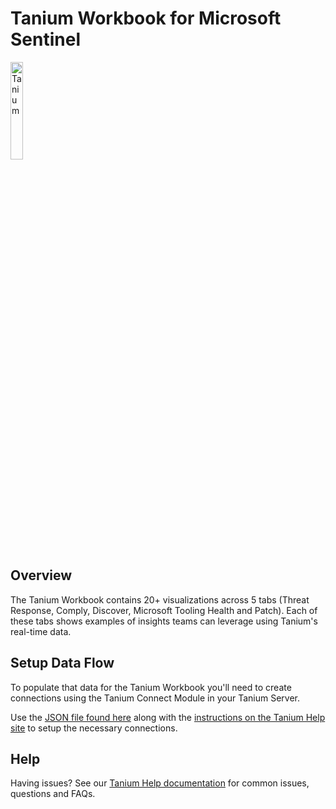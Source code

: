 # Tanium Workbook for Microsoft Sentinel

<img src="../images/Tanium.svg" alt="Tanium" width="20%"/><br>

## Overview

The Tanium Workbook contains 20+ visualizations across 5 tabs (Threat Response, Comply, Discover, Microsoft Tooling Health and Patch). Each of these tabs shows examples of insights teams can leverage using Tanium's real-time data.

## Setup Data Flow
To populate that data for the Tanium Workbook you'll need to create connections using the Tanium Connect Module in your Tanium Server.

Use the [JSON file found here](./Workbooks/connect-module-connections.json) along with the [instructions on the Tanium Help site](https://help.tanium.com/bundle/ConnectAzureSentinel/page/Integrations/MSFT/ConnectAzureSentinel/Overview.htm) to setup the necessary connections.

## Help
Having issues? See our [Tanium Help documentation](https://help.tanium.com/bundle/ConnectAzureSentinel/page/Integrations/MSFT/ConnectAzureSentinel/Overview.htm) for common issues, questions and FAQs.